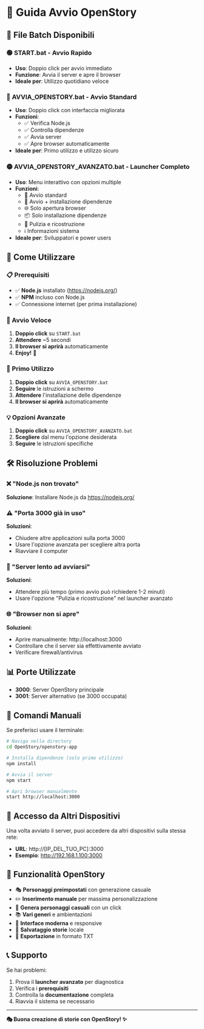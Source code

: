 # 🚀 Guida Avvio OpenStory

## 📁 File Batch Disponibili

### 🟢 **START.bat** - Avvio Rapido
- **Uso**: Doppio click per avvio immediato
- **Funzione**: Avvia il server e apre il browser
- **Ideale per**: Utilizzo quotidiano veloce

### 🔵 **AVVIA_OPENSTORY.bat** - Avvio Standard
- **Uso**: Doppio click con interfaccia migliorata
- **Funzioni**: 
  - ✅ Verifica Node.js
  - ✅ Controlla dipendenze
  - ✅ Avvia server
  - ✅ Apre browser automaticamente
- **Ideale per**: Primo utilizzo e utilizzo sicuro

### 🟡 **AVVIA_OPENSTORY_AVANZATO.bat** - Launcher Completo
- **Uso**: Menu interattivo con opzioni multiple
- **Funzioni**:
  - 🚀 Avvio standard
  - 🔧 Avvio + installazione dipendenze
  - 🌐 Solo apertura browser
  - 📦 Solo installazione dipendenze
  - 🧹 Pulizia e ricostruzione
  - ℹ️ Informazioni sistema
- **Ideale per**: Sviluppatori e power users

## 🎯 Come Utilizzare

### 📋 Prerequisiti
- ✅ **Node.js** installato (https://nodejs.org/)
- ✅ **NPM** incluso con Node.js
- ✅ Connessione internet (per prima installazione)

### 🚀 Avvio Veloce
1. **Doppio click** su `START.bat`
2. **Attendere** ~5 secondi
3. **Il browser si aprirà** automaticamente
4. **Enjoy!** 🎉

### 🔧 Primo Utilizzo
1. **Doppio click** su `AVVIA_OPENSTORY.bat`
2. **Seguire** le istruzioni a schermo
3. **Attendere** l'installazione delle dipendenze
4. **Il browser si aprirà** automaticamente

### 💡 Opzioni Avanzate
1. **Doppio click** su `AVVIA_OPENSTORY_AVANZATO.bat`
2. **Scegliere** dal menu l'opzione desiderata
3. **Seguire** le istruzioni specifiche

## 🛠️ Risoluzione Problemi

### ❌ "Node.js non trovato"
**Soluzione**: Installare Node.js da https://nodejs.org/

### ⚠️ "Porta 3000 già in uso"
**Soluzioni**:
- Chiudere altre applicazioni sulla porta 3000
- Usare l'opzione avanzata per scegliere altra porta
- Riavviare il computer

### 🐌 "Server lento ad avviarsi"
**Soluzioni**:
- Attendere più tempo (primo avvio può richiedere 1-2 minuti)
- Usare l'opzione "Pulizia e ricostruzione" nel launcher avanzato

### 🌐 "Browser non si apre"
**Soluzioni**:
- Aprire manualmente: http://localhost:3000
- Controllare che il server sia effettivamente avviato
- Verificare firewall/antivirus

## 📊 Porte Utilizzate
- **3000**: Server OpenStory principale
- **3001**: Server alternativo (se 3000 occupata)

## 🔧 Comandi Manuali
Se preferisci usare il terminale:

```bash
# Naviga nella directory
cd OpenStory/openstory-app

# Installa dipendenze (solo primo utilizzo)
npm install

# Avvia il server
npm start

# Apri browser manualmente
start http://localhost:3000
```

## 📱 Accesso da Altri Dispositivi
Una volta avviato il server, puoi accedere da altri dispositivi sulla stessa rete:
- **URL**: http://[IP_DEL_TUO_PC]:3000
- **Esempio**: http://192.168.1.100:3000

## 🎉 Funzionalità OpenStory
- 🎭 **Personaggi preimpostati** con generazione casuale
- ✏️ **Inserimento manuale** per massima personalizzazione
- 🎲 **Genera personaggi casuali** con un click
- 📚 **Vari generi** e ambientazioni
- 🎨 **Interface moderna** e responsive
- 💾 **Salvataggio storie** locale
- 📄 **Esportazione** in formato TXT

## 📞 Supporto
Se hai problemi:
1. Prova il **launcher avanzato** per diagnostica
2. Verifica i **prerequisiti**
3. Controlla la **documentazione** completa
4. Riavvia il sistema se necessario

---

**🎭 Buona creazione di storie con OpenStory! ✨** 